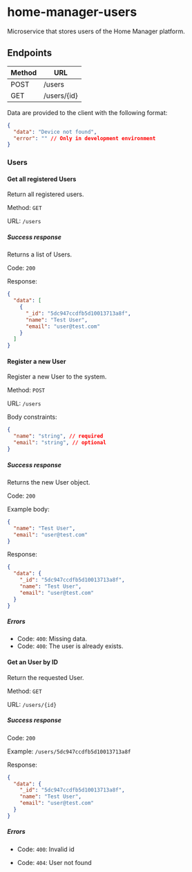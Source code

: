 # home-manager-users
Microservice that stores users of the Home Manager platform.

## Endpoints

| Method | URL                           |
|--------|-------------------------------|
| POST   | /users                        |
| GET    | /users/{id}                   |

Data are provided to the client with the following format:

```json
{
  "data": "Device not found",
  "error": "" // Only in development environment
}
```

### Users

#### Get all registered Users

Return all registered users.

Method: ```GET```

URL: ```/users```

##### Success response

Returns a list of Users.

Code: ```200```

Response:

```json
{
  "data": [
    {
      "_id": "5dc947ccdfb5d10013713a8f",
      "name": "Test User",
      "email": "user@test.com"
    }
  ]
}
```

#### Register a new User

Register a new User to the system.

Method: ```POST```

URL: ```/users```

Body constraints:

```json
{
  "name": "string", // required
  "email": "string", // optional
}
```

##### Success response

Returns the new User object.

Code: ```200```

Example body:

```json
{
  "name": "Test User",
  "email": "user@test.com"
}
```

Response:

```json
{
  "data": {
    "_id": "5dc947ccdfb5d10013713a8f",
    "name": "Test User",
    "email": "user@test.com"
  }
}
```

##### Errors

- Code: ```400```: Missing data.
- Code: ```400```: The user is already exists.

#### Get an User by ID

Return the requested User.

Method: ```GET```

URL: ```/users/{id}```

##### Success response

Code: ```200```

Example: ```/users/5dc947ccdfb5d10013713a8f```

Response:

```json
{
  "data": {
    "_id": "5dc947ccdfb5d10013713a8f",
    "name": "Test User",
    "email": "user@test.com"
  }
}
```

##### Errors

- Code: ```400```: Invalid id

- Code: ```404```: User not found